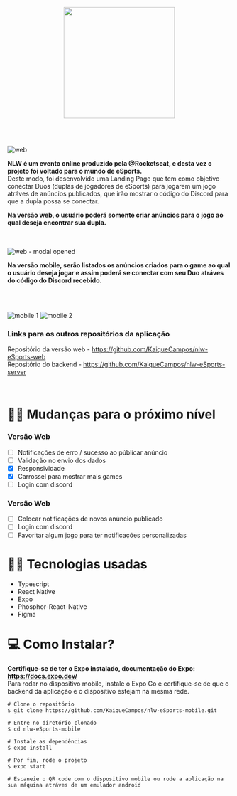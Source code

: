 <p align="center">
  <img 
    src="https://user-images.githubusercontent.com/70600553/191132700-2eee234a-a9bb-4602-ac17-3fc98f804881.svg"
    width=250
  />

  <br></br>
  
  ![web](https://user-images.githubusercontent.com/70600553/191132659-62d3c2ff-2011-490f-84c7-13613c8d5eef.png)
  
  <strong>NLW é um evento online produzido pela @Rocketseat, e desta vez o projeto foi voltado para o mundo de eSports.</strong><br/>
  Deste modo, foi desenvolvido uma Landing Page que tem como objetivo conectar Duos (duplas de jogadores de eSports) para jogarem
  um jogo atráves de anúncios publicados, que irão mostrar o código do Discord para que a dupla possa se conectar.
    
  <strong>Na versão web, o usuário poderá somente criar anúncios para o jogo ao qual deseja encontrar sua dupla.</strong>
  
  <br></br>
  ![web - modal opened](https://user-images.githubusercontent.com/70600553/191132655-474fe8e0-bbab-4033-ad7a-a33d5e8823a4.png)
    
  <strong>
    Na versão mobile, serão listados os anúncios criados para o game ao qual o usuário deseja jogar
    e assim poderá se conectar com seu Duo atráves do código do Discord recebido.
  </strong>
  
  <br></br>
  
  ![mobile 1](https://user-images.githubusercontent.com/70600553/191134321-11ff4e33-c1c0-48ac-88d6-e1306d9769bf.png)
  ![mobile 2](https://user-images.githubusercontent.com/70600553/191134324-011b6606-215f-4508-955a-f1d37943d690.png)

</p>

### Links para os outros repositórios da aplicação
Repositório da versão web - https://github.com/KaiqueCampos/nlw-eSports-web </br>
Repositório do backend - https://github.com/KaiqueCampos/nlw-eSports-server

</br>

# 🚀🔥 Mudanças para o próximo nível
### Versão Web
- [ ] Notificações de erro / sucesso ao públicar anúncio
- [ ] Validação no envio dos dados 
- [x] Responsividade
- [x] Carrossel para mostrar mais games 
- [ ] Login com discord

### Versão Web
- [ ] Colocar notificações de novos anúncio publicado
- [ ] Login com discord
- [ ] Favoritar algum jogo para ter notificações personalizadas

# 🚀🔥 Tecnologias usadas
 - Typescript
 - React Native
 - Expo
 - Phosphor-React-Native
 - Figma

# 💻 Como Instalar?

<strong>Certifique-se de ter o Expo instalado, documentação do Expo: https://docs.expo.dev/</strong> </br>
Para rodar no dispositivo mobile, instale o Expo Go e certifique-se de que o backend da aplicação e o dispositivo estejam na mesma rede.

```
# Clone o repositório
$ git clone https://github.com/KaiqueCampos/nlw-eSports-mobile.git

# Entre no diretório clonado
$ cd nlw-eSports-mobile

# Instale as dependências
$ expo install

# Por fim, rode o projeto 
$ expo start

# Escaneie o QR code com o dispositivo mobile ou rode a aplicação na sua máquina atráves de um emulador android 
```

